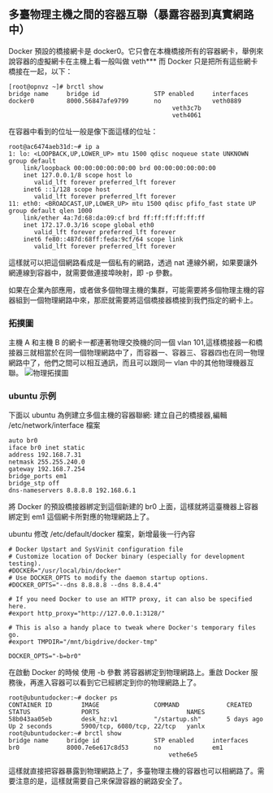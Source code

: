 ## 多臺物理主機之間的容器互聯（暴露容器到真實網路中）
Docker 預設的橋接網卡是 docker0。它只會在本機橋接所有的容器網卡，舉例來說容器的虛擬網卡在主機上看一般叫做 veth***  而 Docker 只是把所有這些網卡橋接在一起，以下：
```
[root@opnvz ~]# brctl show
bridge name     bridge id               STP enabled     interfaces
docker0         8000.56847afe9799       no              veth0889
                                             veth3c7b
                                             veth4061
```
在容器中看到的位址一般是像下面這樣的位址：
```
root@ac6474aeb31d:~# ip a
1: lo: <LOOPBACK,UP,LOWER_UP> mtu 1500 qdisc noqueue state UNKNOWN group default
    link/loopback 00:00:00:00:00:00 brd 00:00:00:00:00:00
    inet 127.0.0.1/8 scope host lo
       valid_lft forever preferred_lft forever
    inet6 ::1/128 scope host
       valid_lft forever preferred_lft forever
11: eth0: <BROADCAST,UP,LOWER_UP> mtu 1500 qdisc pfifo_fast state UP group default qlen 1000
    link/ether 4a:7d:68:da:09:cf brd ff:ff:ff:ff:ff:ff
    inet 172.17.0.3/16 scope global eth0
       valid_lft forever preferred_lft forever
    inet6 fe80::487d:68ff:feda:9cf/64 scope link
       valid_lft forever preferred_lft forever
```
這樣就可以把這個網路看成是一個私有的網路，透過 nat 連線外網，如果要讓外網連線到容器中，就需要做連接埠映射，即 -p 參數。

如果在企業內部應用，或者做多個物理主機的集群，可能需要將多個物理主機的容器組到一個物理網路中來，那麽就需要將這個橋接器橋接到我們指定的網卡上。

### 拓撲圖
主機 A 和主機 B 的網卡一都連著物理交換機的同一個 vlan 101,這樣橋接器一和橋接器三就相當於在同一個物理網路中了，而容器一、容器三、容器四也在同一物理網路中了，他們之間可以相互通訊，而且可以跟同一 vlan 中的其他物理機器互聯。
![物理拓撲圖](../_images/container_connect_topology.png)

### ubuntu 示例
下面以 ubuntu 為例建立多個主機的容器聯網:
建立自己的橋接器,編輯 /etc/network/interface 檔案
```
auto br0
iface br0 inet static
address 192.168.7.31
netmask 255.255.240.0
gateway 192.168.7.254
bridge_ports em1
bridge_stp off
dns-nameservers 8.8.8.8 192.168.6.1
```
將 Docker 的預設橋接器綁定到這個新建的 br0 上面，這樣就將這臺機器上容器綁定到 em1 這個網卡所對應的物理網路上了。

ubuntu 修改 /etc/default/docker 檔案，新增最後一行內容

```
# Docker Upstart and SysVinit configuration file
# Customize location of Docker binary (especially for development testing).
#DOCKER="/usr/local/bin/docker"
# Use DOCKER_OPTS to modify the daemon startup options.
#DOCKER_OPTS="--dns 8.8.8.8 --dns 8.8.4.4"

# If you need Docker to use an HTTP proxy, it can also be specified here.
#export http_proxy="http://127.0.0.1:3128/"

# This is also a handy place to tweak where Docker's temporary files go.
#export TMPDIR="/mnt/bigdrive/docker-tmp"

DOCKER_OPTS="-b=br0"
```

在啟動 Docker 的時候 使用 -b 參數 將容器綁定到物理網路上。重啟 Docker 服務後，再進入容器可以看到它已經綁定到你的物理網路上了。

```
root@ubuntudocker:~# docker ps
CONTAINER ID        IMAGE               COMMAND             CREATED             STATUS              PORTS                        NAMES
58b043aa05eb        desk_hz:v1          "/startup.sh"       5 days ago          Up 2 seconds        5900/tcp, 6080/tcp, 22/tcp   yanlx
root@ubuntudocker:~# brctl show
bridge name     bridge id               STP enabled     interfaces
br0             8000.7e6e617c8d53       no              em1
                                            vethe6e5
```
這樣就直接把容器暴露到物理網路上了，多臺物理主機的容器也可以相網路了。需要注意的是，這樣就需要自己來保證容器的網路安全了。
